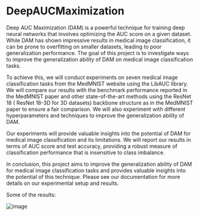 # DeepAUCMaximization

Deep AUC Maximization (DAM) is a powerful technique for training deep neural networks that involves optimizing the AUC score on a given dataset. While DAM has shown impressive results in medical image classification, it can be prone to overfitting on smaller datasets, leading to poor generalization performance. The goal of this project is to investigate ways to improve the generalization ability of DAM on medical image classification tasks.

To achieve this, we will conduct experiments on seven medical image classification tasks from the MedMNIST website using the LibAUC library. We will compare our results with the benchmark performance reported in the MedMNIST paper and other state-of-the-art methods using the ResNet 18 ( ResNet 18-3D for 3D datasets) backbone structure as in the MedMNIST paper to ensure a fair comparison. We will also experiment with different hyperparameters and techniques to improve the generalization ability of DAM.

Our experiments will provide valuable insights into the potential of DAM for medical image classification and its limitations. We will report our results in terms of AUC score and test accuracy, providing a robust measure of classification performance that is insensitive to class imbalance.

In conclusion, this project aims to improve the generalization ability of DAM for medical image classification tasks and provides valuable insights into the potential of this technique. Please see our documentation for more details on our experimental setup and results.

Some of the results:

![image](https://github.com/Ravindranathkv/DeepAUCMaximization/assets/118389425/7727e3d9-9b85-4f01-a834-843476491ff1)
